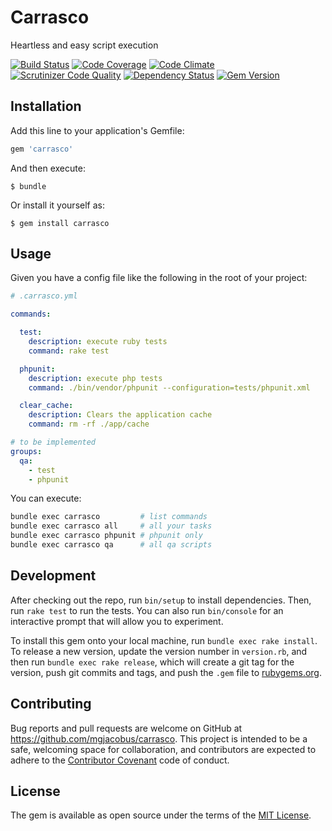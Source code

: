# Carrasco

Heartless and easy script execution

[![Build Status](https://travis-ci.org/mjacobus/carrasco.svg)](https://travis-ci.org/mjacobus/carrasco)
[![Code Coverage](https://scrutinizer-ci.com/g/mjacobus/carrasco/badges/coverage.png?b=master)](https://scrutinizer-ci.com/g/mjacobus/carrasco/?branch=master)
[![Code Climate](https://codeclimate.com/github/mjacobus/carrasco/badges/gpa.svg)](https://codeclimate.com/github/mjacobus/carrasco)
[![Scrutinizer Code Quality](https://scrutinizer-ci.com/g/mjacobus/carrasco/badges/quality-score.png?b=master)](https://scrutinizer-ci.com/g/mjacobus/carrasco/?branch=master)
[![Dependency Status](https://gemnasium.com/mjacobus/carrasco.svg)](https://gemnasium.com/mjacobus/carrasco)
[![Gem Version](https://badge.fury.io/rb/carrasco.svg)](https://badge.fury.io/rb/carrasco)

## Installation

Add this line to your application's Gemfile:

```ruby
gem 'carrasco'
```

And then execute:

    $ bundle

Or install it yourself as:

    $ gem install carrasco

## Usage

Given you have a config file like the following in the root of your project:

```yaml
# .carrasco.yml

commands:

  test:
    description: execute ruby tests
    command: rake test

  phpunit:
    description: execute php tests
    command: ./bin/vendor/phpunit --configuration=tests/phpunit.xml

  clear_cache:
    description: Clears the application cache
    command: rm -rf ./app/cache

# to be implemented
groups:
  qa:
    - test
    - phpunit
```

You can execute:

```bash
bundle exec carrasco         # list commands
bundle exec carrasco all     # all your tasks
bundle exec carrasco phpunit # phpunit only
bundle exec carrasco qa      # all qa scripts
```

## Development

After checking out the repo, run `bin/setup` to install dependencies. Then, run `rake test` to run the tests. You can also run `bin/console` for an interactive prompt that will allow you to experiment.

To install this gem onto your local machine, run `bundle exec rake install`. To release a new version, update the version number in `version.rb`, and then run `bundle exec rake release`, which will create a git tag for the version, push git commits and tags, and push the `.gem` file to [rubygems.org](https://rubygems.org).

## Contributing

Bug reports and pull requests are welcome on GitHub at https://github.com/mgjacobus/carrasco. This project is intended to be a safe, welcoming space for collaboration, and contributors are expected to adhere to the [Contributor Covenant](contributor-covenant.org) code of conduct.


## License

The gem is available as open source under the terms of the [MIT License](http://opensource.org/licenses/MIT).

